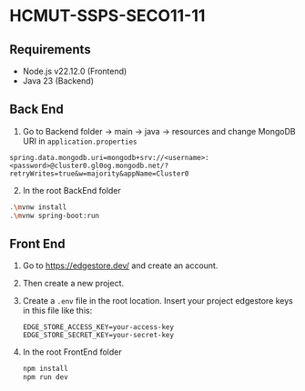 # HCMUT-SSPS-SECO11-11

## Requirements
- Node.js v22.12.0 (Frontend)
- Java 23 (Backend)

## Back End
1. Go to Backend folder -> main -> java -> resources and change MongoDB URI in `application.properties`

```
spring.data.mongodb.uri=mongodb+srv://<username>:<password>@cluster0.gl0og.mongodb.net/?retryWrites=true&w=majority&appName=Cluster0
```

2. In the root BackEnd folder

```sh
.\mvnw install
.\mvnw spring-boot:run

```

## Front End
1. Go to https://edgestore.dev/ and create an account.
2. Then create a new project.
3. Create a `.env` file in the root location. Insert your project edgestore keys in this file like this:
    ```
    EDGE_STORE_ACCESS_KEY=your-access-key
    EDGE_STORE_SECRET_KEY=your-secret-key
    ```

4. In the root FrontEnd folder
   ```sh
   npm install
   npm run dev
   ```
   
